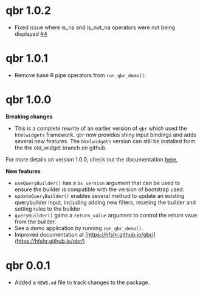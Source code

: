 # qbr 1.0.2

- Fixed issue where is_na and is_not_na operators were not being displayed [#4](https://github.com/hfshr/qbr/issues/4) 

# qbr 1.0.1

- Remove base R pipe operators from `run_qbr_demo()`.

# qbr 1.0.0

**Breaking changes**

- This is a complete rewrite of an earlier version of `qbr` which used the `htmlwidgets` framework. `qbr` now provides shiny input bindings and adds several new features. The `htmlwidgets` version can still be installed from the the old_widget branch on github.

For more details on version 1.0.0, check out the documentation [here](https://hfshr.github.io/qbr/#/basic-usage),

**New features**

- `useQueryBuilder()` has a `bs_version` argument that can be used to ensure the builder is compatible with the version of bootstrap used.
- `updateQueryBuilder()` enables several method to update an existing querybuilder input, including adding new filters, reseting the builder and setting rules to the builder
- `queryBuilder()` gains a `return_value` argument to control the return vaue from the builder.
- See a demo application by running `run_qbr_demo()`.
- Improved documentation at [https://hfshr.github.io/qbr/](https://hfshr.github.io/qbr/)

# qbr 0.0.1

- Added a `NEWS.md` file to track changes to the package.
